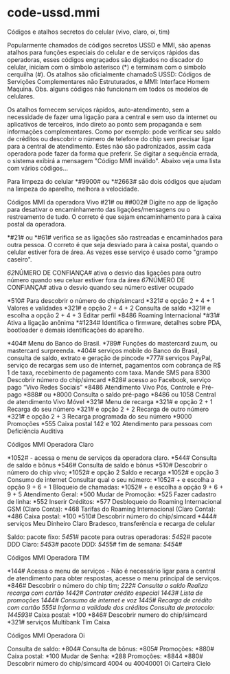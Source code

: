 # code-ussd.mmi
Códigos e atalhos secretos do celular (vivo, claro, oi, tim)

Popularmente chamados de códigos secretos USSD e MMI, são apenas atalhos para funções especiais do celular e de serviços rápidos das operadoras, esses códigos engraçados são digitados no discador do celular, iniciam com o símbolo asterisco (*) e terminam com o simbolo cerquilha (#). Os atalhos são oficialmente chamadoS USSD: Códigos de Servições Complementares não Estruturados, e MMI: Interface Homem Maquina. Obs. alguns códigos não funcionam em todos os modelos de celulares.

Os atalhos fornecem serviços rápidos, auto-atendimento, sem a necessidade de fazer uma ligação para a central e sem uso da internet ou aplicativos de terceiros, indo direto ao ponto sem propaganda e sem informações complementares. Como por exemplo: pode verificar seu saldo de créditos ou descobrir o número de telefone do chip sem precisar ligar para a central de atendimento. Estes não são padronizados, assim cada operadora pode fazer da forma que preferir. Se digitar a sequência errada, o sistema exibirá a mensagem "Código MMI inválido". Abaixo veja uma lista com vários códigos...

Para limpeza do celular
*#9900# ou *#2663# são dois códigos que ajudam na limpeza do aparelho, melhora a velocidade.

Códigos MMI da operadora Vivo
#21# ou ##002# Digite no app de ligação para desativar o encaminhamento das ligações/mensagens ou o restreamento de tudo. O correto é que sejam encaminhamento para à caixa postal da operadora.

*#21# ou *#61# verifica se as ligações são rastreadas e encaminhados para outra pessoa. O correto é que seja desviado para à caixa postal, quando o celular estiver fora de área. As vezes esse serviço é usado como "grampo caseiro".

*62*NÚMERO DE CONFIANÇA# ativa o desvio das ligações para outro número quando seu celuar estiver fora da área
*67*NÚMERO DE CONFIANÇA# ativa o desvio quando seu número estiver ocupado

*510# Para descobrir o número do chip/simcard
*321#  e opção 2 + 4 + 1 Valores e validades
*321#  e opção 2 + 4 + 2 Consulta de saldo
*321# e escolha a opção 2 + 4 + 3 Editar perfil
*8486 Roaming Internacional
*#31# Ativa a ligação anônima
*#1234# Identifica o firmware, detalhes sobre PDA, bootloader e demais identificações do aparelho.

*404# Menu do Banco do Brasil. 
*789# Funções do mastercard zuum, ou mastercard surpreenda.
*404# serviços mobile do Banco do Brasil, consulta de saldo, extrato e geração de pincode
*777# serviços PayPal, serviço de recargas sem uso de internet, pagamentos com cobrança de R$ 1 de taxa, recebimento de pagamento com taxa.
Mande SMS para 8300 Descobrir número do chip/simcard
*828# acesso ao Facebook, serviço pago “Vivo Redes Sociais”
*8486 Atendimento Vivo Pós, Controle e Pré-pago
*888# ou *8000 Consulta o saldo pré-pago 
*8486 ou 1058 Central de atendimento Vivo Móvel
*321# Menu de recarga 
*321#  e opção 2 + 1 Recarga do seu número
*321#  e opção 2 + 2 Recarga de outro número
*321#  e opção 2 + 3 Recarga programada do seu número
*9000 Promoções
*555 Caixa postal
142 e 102 Atendimento para pessoas com Deficiência Auditiva

Códigos MMI Operadora Claro

*1052# - acessa o menu de serviços da operadora claro.
*544# Consulta de saldo e bônus
*546# Consulta de saldo e bônus
*510# Descobrir o número do chip vivo;
*1052# e opção 2 Saldo e recarga
*1052# e opção 3 Consumo de internet
Consultar qual o seu número: *1052# + e escolha a opção 9 + 6 + 1
Bloqueio de chamadas: *1052# + e escolha a opção  9 + 6 + 9 + 5
Atendimento Geral: *500 
Mudar de Promoção: *525
Fazer cadastro de linha: *552
Inserir Créditos: *577
Desbloqueio do Roaming Internacional GSM (Claro Conta): *468
Tarifas do Roaming Internacional (Claro Conta): *486
Caixa postal: *100
*510# Descobrir número do chip/simcard
*444# serviços Meu Dinheiro Claro Bradesco, transferência e recarga de celular

Saldo:
pacote fixo: *545*1# 
pacote para outras operadoras: *545*2# 
pacote DDD Claro: *545*3# 
pacote DDD: *545*5#
fim de semana: *545*4#

Códigos MMI Operadora TIM

*144# Acessa o menu de serviços - Não é necessário ligar para a central de atendimento para obter respostas, acesse o menu principal de serviços.
*846# Descobrir o número do chip tim;
*222# Consulta o saldo
 Realiza recarga com cartão
*144*2# Contratar crédito especial
*144*3# Lista de promoções
*144*4# Consumo de internet e voz
*144*5# Recarga de crédito com cartão
*555# Informa a validade dos créditos
Consulta de protocolo: *144*5*9*3# 
Caixa postal: *100
*846# Descobrir numero do chip/simcard
*321# serviços Multibank Tim Caixa

Códigos MMI Operadora Oi 

Consulta de saldo: *804# 
Consulta de bônus: *805#
Promoções: *880# 
Caixa postal: *100 
Mudar de Senha: *288 
Promoções: *8844
*880# Descobrir número do chip/simcard
4004 ou 40040001 Oi Carteira Cielo
